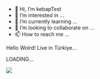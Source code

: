 - 👋 Hi, I’m kebapTest
- 👀 I’m interested in ...
- 🌱 I’m currently learning ...
- 💞️ I’m looking to collaborate on ...
- 📫 How to reach me ...

<!---
denemepay/denemepay is a ✨ special ✨ repository because its `README.md` (this file) appears on your GitHub profile.
You can click the Preview link to take a look at your changes.
--->
Hello Wolrd! Live in Türkiye...

LOADING...


<a href="https://github.com/kebapTest/KebapTest/blob/main/README.md">
  <img align="center" src="https://github-readme-stats.vercel.app/api?username=KebapTest&show_icons=true&theme=highcontrast" />
